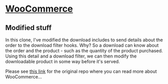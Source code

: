 # [WooCommerce](https://woocommerce.com/)

## Modified stuff
In this clone, I've modified the download includes to send details about the order to the download filter hooks. Why? So a download can know about the order and the product - such as the quantity of the product purchased. Using this detail and a download filter, we can then modify the downloadable product in some way before it's served.

Please see [this link](https://github.com/woocommerce/woocommerce) for the original repo where you can read more about WooCommerce...
